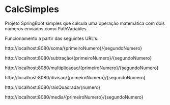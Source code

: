 # CalcSimples
Projeto SpringBoot simples que calcula uma operação matemática com dois números enviados como PathVariables.

Funcionamento a partir das seguintes URL's:

http://localhost:8080/soma/{primeiroNumero}/{segundoNumero}

http://localhost:8080/subtração/{primeiroNumero}/{segundoNumero}

http://localhost:8080/multiplicacao/{primeiroNumero}/{segundoNumero}

http://localhost:8080/divisao/{primeiroNumero}/{segundoNumero}

http://localhost:8080/raisQuadrada/{numero}

http://localhost:8080/media/{primeiroNumero}/{segundoNumero}
